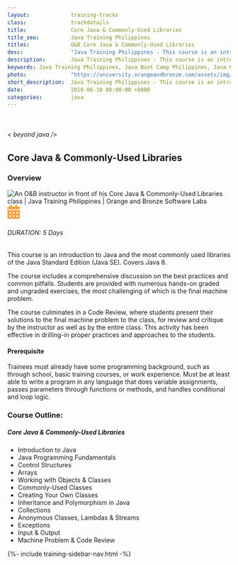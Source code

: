 ```yaml
---
layout:             training-tracks
class:              trackdetails
title:              Core Java & Commonly-Used Libraries
title_seo:          Java Training Philippines
titles:             O&B Core Java & Commonly-Used Libraries
desc:               "Java Training Philippines - This course is an introduction to Java and the most commonly used libraries of the Java Standard Edition (Java SE). Covers Java 8."
description:        Java Training Philippines - This course is an introduction to Java and the most commonly used libraries of the Java Standard Edition (Java SE). Covers Java 8.
keywords: Java Training Philippines, Java Boot Camp Philippines, Java Programming Philippines, Java Training Company Philippines,  Java Classes Philippines, Java Classes Manila, Java Courses Philippines, Java Philippines, Spring Training Philippines, Hibernate Training Philippines, Java Courses Philippines, Spring Courses Philippines, Hibernate Courses Philippines,
photo:              "https://university.orangeandbronze.com/assets/img/CoreJavaAndCommonlyUsedLibraries-FBLinkPostPhoto.png"
short_description:  Java Training Philippines - This course is an introduction to Java and the most commonly used libraries of the Java Standard Edition (Java SE). Covers Java 8.
date:               2018-06-10 08:00:00 +0800
categories:         java
---
```

<div class="section-content">
    <div class="container-fluid auto-1110">
        <div class="row">
            <div class="col">
                <div class="panel-content">
                    <div class="title-section">
                        <img src="{{ "assets/img/title-software.png" | relative_url }}" alt="">
                        <div class="title">
                            <h6>
                                < beyond java />
                            </h6>
                            <h2>Core Java & Commonly-Used Libraries</h2>
                        </div>
                    </div>
                    <div class="row" data-sticky-container>
                        <div class="track-panel">
                            <div class="track-content">
                                <section id="overview">
                                    <h3>Overview</h3>
                                    <img class="mb30 img-fluid" src="{{ "assets/img/CoreJavaAndCommonlyUsedLibraries-cover.png" | relative_url }}" alt="An O&B instructor in front of his Core Java & Commonly-Used Libraries class | Java Training Philippines | Orange and Bronze Software Labs">
                                    <div class="track-details">
                                        <div class="details mr40">
                                            <img src="/assets/img/ico-calendar.svg" alt="">
                                            <h6>DURATION: 5 Days</h6>
                                        </div>
                                    </div>
                                    <p>
                                        This course is an introduction to Java and the most commonly used libraries of the Java Standard Edition (Java SE). Covers Java 8.
                                    </p>
                                    <p>
                                        The course includes a comprehensive discussion on the best practices and common pitfalls. Students are provided with numerous hands-on graded and ungraded exercises, the most challenging of which is the final machine problem.
                                    </p>
                                    <p>
                                        The course culminates in a Code Review, where students present their solutions to the final machine problem to the class, for review and critique by the instructor as well as by the entire class. This activity has been effective in drilling-in proper practices and approaches to the students.
                                    </p>
                                    <h4>
                                        Prerequisite
                                    </h4>
                                    <p>
                                        Trainees must already have some programming background, such as through school, basic training courses, or work experience. Must be at least able to write a program in any language that does variable assignments, passes parameters through functions or methods, and handles conditional and loop logic.
                                    </p>
                                </section>
                                <section id="topic-outline">
                                    <h3>
                                        Course Outline:
                                    </h3>
                                    <h5 class="course-title">Core Java & Commonly-Used Libraries</h5>
                                    <ul class="course-outline">
                                    <li>Introduction to Java</li>
                                    <li>Java Programming Fundamentals</li>
                                    <li>Control Structures</li>
                                    <li>Arrays</li>
                                    <li>Working with Objects &amp; Classes</li>
                                    <li>Commonly-Used Classes</li>
                                    <li>Creating Your Own Classes</li>
                                    <li>Inheritance and Polymorphism in Java</li>
                                    <li>Collections</li>
                                    <li>Anonymous Classes, Lambdas &amp; Streams</li>
                                    <li>Exceptions</li>
                                    <li>Input &amp; Output</li>
                                    <li>Machine Problem &amp; Code Review</li>
                                    </ul>
                                </section>
                                <!-- <section id="faq">
                                    <h3>Frequently Asked Questions</h3>
                                    <div class="faq-list" id="accordion">
                                        <a class="faq-card">
                                            <div class="faq-header collapsed" id="heading-1" data-toggle="collapse" data-target="#collapse-1" aria-expanded="true" aria-controls="collapse-1">
                                                <h4 class="title">
                                                    What are the prerequisites needed before I take this training track?
                                                </h4>
                                                <img src="{{ "assets/img/ico-chevron-down.svg" | relative_url }}" alt="" class="ico">
                                            </div>
                                            <div id="collapse-1" class="collapse faq-body" aria-labelledby="heading-1" data-parent="#accordion">
                                                <div class="content">
                                                    <p>
                                                        None.
                                                    </p>
                                                </div>
                                            </div>
                                        </a>
                                        <a class="faq-card">
                                            <div class="faq-header collapsed" id="heading-2" data-toggle="collapse" aria-expanded="false" data-target="#collapse-2" aria-controls="collapse-2">
                                                <h4 class="title">
                                                    What skills should I expect to possess at the end of the course?
                                                </h4>
                                                <img src="{{ "assets/img/ico-chevron-down.svg" | relative_url }}" alt="" class="ico">
                                            </div>
                                            <div id="collapse-2" class="collapse faq-body" aria-labelledby="heading-2" data-parent="#accordion">
                                                <div class="content">
                                                    <p>
                                                       Learn basic installation and creating creating databases and collections.
                                                    </p>
                                                </div>
                                            </div>
                                        </a>
                                    </div>
                                </section> -->
                            </div>
                            {%- include training-sidebar-nav.html -%}
                        </div>
                    </div>
                </div>
            </div>
        </div>
    </div>
</div>